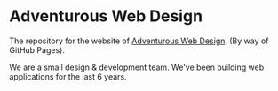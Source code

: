 # Adventurous Web Design

The repository for the website of [Adventurous Web
Design](https://adventurouswebdesign.github.io). (By way of GitHub Pages).

We are a small design & development team. We've been building web applications
for the last 6 years.
